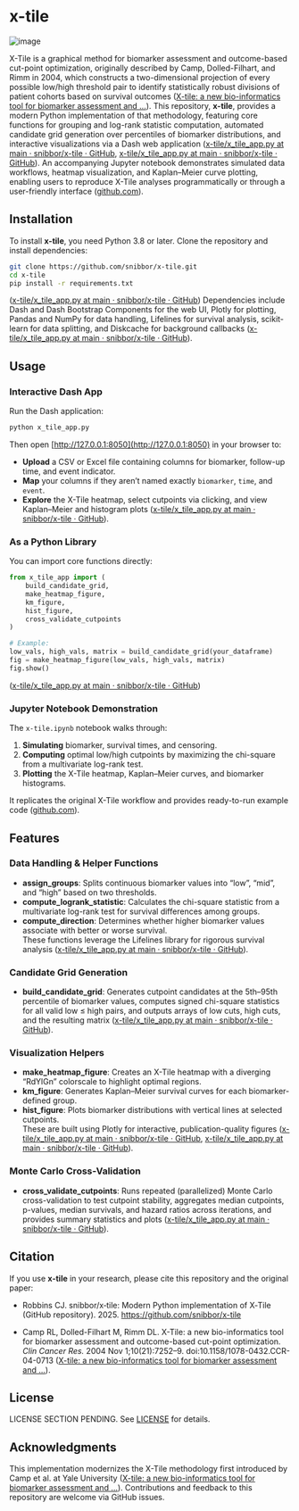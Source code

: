 # x-tile
![image](https://github.com/user-attachments/assets/4b31781f-1c86-4292-a5cd-0f2b88557825)


X-Tile is a graphical method for biomarker assessment and outcome-based cut-point optimization, originally described by Camp, Dolled-Filhart, and Rimm in 2004, which constructs a two-dimensional projection of every possible low/high threshold pair to identify statistically robust divisions of patient cohorts based on survival outcomes  ([X-tile: a new bio-informatics tool for biomarker assessment and ...](https://pubmed.ncbi.nlm.nih.gov/15534099/?utm_source=chatgpt.com)). This repository, **x-tile**, provides a modern Python implementation of that methodology, featuring core functions for grouping and log-rank statistic computation, automated candidate grid generation over percentiles of biomarker distributions, and interactive visualizations via a Dash web application  ([x-tile/x_tile_app.py at main · snibbor/x-tile · GitHub](https://github.com/snibbor/x-tile/blob/main/x_tile_app.py), [x-tile/x_tile_app.py at main · snibbor/x-tile · GitHub](https://github.com/snibbor/x-tile/blob/main/x_tile_app.py)). An accompanying Jupyter notebook demonstrates simulated data workflows, heatmap visualization, and Kaplan–Meier curve plotting, enabling users to reproduce X-Tile analyses programmatically or through a user-friendly interface  ([github.com](https://github.com/snibbor/x-tile/raw/refs/heads/main/x-tile.ipynb)).

## Installation

To install **x-tile**, you need Python 3.8 or later. Clone the repository and install dependencies:

```bash
git clone https://github.com/snibbor/x-tile.git
cd x-tile
pip install -r requirements.txt
```
 ([x-tile/x_tile_app.py at main · snibbor/x-tile · GitHub](https://github.com/snibbor/x-tile/blob/main/x_tile_app.py)) Dependencies include Dash and Dash Bootstrap Components for the web UI, Plotly for plotting, Pandas and NumPy for data handling, Lifelines for survival analysis, scikit-learn for data splitting, and Diskcache for background callbacks  ([x-tile/x_tile_app.py at main · snibbor/x-tile · GitHub](https://github.com/snibbor/x-tile/blob/main/x_tile_app.py)).

## Usage

### Interactive Dash App

Run the Dash application:

```bash
python x_tile_app.py
```

Then open [http://127.0.0.1:8050](http://127.0.0.1:8050) in your browser to:

- **Upload** a CSV or Excel file containing columns for biomarker, follow-up time, and event indicator.  
- **Map** your columns if they aren’t named exactly `biomarker`, `time`, and `event`.  
- **Explore** the X-Tile heatmap, select cutpoints via clicking, and view Kaplan–Meier and histogram plots  ([x-tile/x_tile_app.py at main · snibbor/x-tile · GitHub](https://github.com/snibbor/x-tile/blob/main/x_tile_app.py)).

### As a Python Library

You can import core functions directly:

```python
from x_tile_app import (
    build_candidate_grid,
    make_heatmap_figure,
    km_figure,
    hist_figure,
    cross_validate_cutpoints
)

# Example:
low_vals, high_vals, matrix = build_candidate_grid(your_dataframe)
fig = make_heatmap_figure(low_vals, high_vals, matrix)
fig.show()
```
 ([x-tile/x_tile_app.py at main · snibbor/x-tile · GitHub](https://github.com/snibbor/x-tile/blob/main/x_tile_app.py))

### Jupyter Notebook Demonstration

The `x-tile.ipynb` notebook walks through:

1. **Simulating** biomarker, survival times, and censoring.  
2. **Computing** optimal low/high cutpoints by maximizing the chi-square from a multivariate log-rank test.  
3. **Plotting** the X-Tile heatmap, Kaplan–Meier curves, and biomarker histograms.  

It replicates the original X-Tile workflow and provides ready-to-run example code  ([github.com](https://github.com/snibbor/x-tile/raw/refs/heads/main/x-tile.ipynb)).

## Features

### Data Handling & Helper Functions

- **assign_groups**: Splits continuous biomarker values into “low”, “mid”, and “high” based on two thresholds.  
- **compute_logrank_statistic**: Calculates the chi-square statistic from a multivariate log-rank test for survival differences among groups.  
- **compute_direction**: Determines whether higher biomarker values associate with better or worse survival.  
These functions leverage the Lifelines library for rigorous survival analysis  ([x-tile/x_tile_app.py at main · snibbor/x-tile · GitHub](https://github.com/snibbor/x-tile/blob/main/x_tile_app.py)).

### Candidate Grid Generation

- **build_candidate_grid**: Generates cutpoint candidates at the 5th–95th percentile of biomarker values, computes signed chi-square statistics for all valid low ≤ high pairs, and outputs arrays of low cuts, high cuts, and the resulting matrix  ([x-tile/x_tile_app.py at main · snibbor/x-tile · GitHub](https://github.com/snibbor/x-tile/blob/main/x_tile_app.py)).

### Visualization Helpers

- **make_heatmap_figure**: Creates an X-Tile heatmap with a diverging “RdYlGn” colorscale to highlight optimal regions.  
- **km_figure**: Generates Kaplan–Meier survival curves for each biomarker-defined group.  
- **hist_figure**: Plots biomarker distributions with vertical lines at selected cutpoints.  
These are built using Plotly for interactive, publication-quality figures  ([x-tile/x_tile_app.py at main · snibbor/x-tile · GitHub](https://github.com/snibbor/x-tile/blob/main/x_tile_app.py), [x-tile/x_tile_app.py at main · snibbor/x-tile · GitHub](https://github.com/snibbor/x-tile/blob/main/x_tile_app.py)).

### Monte Carlo Cross-Validation

- **cross_validate_cutpoints**: Runs repeated (parallelized) Monte Carlo cross-validation to test cutpoint stability, aggregates median cutpoints, p-values, median survivals, and hazard ratios across iterations, and provides summary statistics and plots  ([x-tile/x_tile_app.py at main · snibbor/x-tile · GitHub](https://github.com/snibbor/x-tile/blob/main/x_tile_app.py)).

## Citation

If you use **x-tile** in your research, please cite this repository and the original paper:
- Robbins CJ. snibbor/x‑tile: Modern Python implementation of X‑Tile (GitHub repository). 2025. https://github.com/snibbor/x-tile

- Camp RL, Dolled-Filhart M, Rimm DL. X-Tile: a new bio-informatics tool for biomarker assessment and outcome-based cut-point optimization. *Clin Cancer Res.* 2004 Nov 1;10(21):7252–9. doi:10.1158/1078-0432.CCR-04-0713  ([X-tile: a new bio-informatics tool for biomarker assessment and ...](https://pubmed.ncbi.nlm.nih.gov/15534099/)).

## License

LICENSE SECTION PENDING. See [LICENSE](LICENSE) for details.

## Acknowledgments

This implementation modernizes the X-Tile methodology first introduced by Camp et al. at Yale University  ([X-tile: a new bio-informatics tool for biomarker assessment and ...](https://pubmed.ncbi.nlm.nih.gov/15534099/)). Contributions and feedback to this repository are welcome via GitHub issues.

